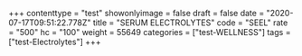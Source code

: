 +++
contenttype = "test"
showonlyimage = false
draft = false
date = "2020-07-17T09:51:22.778Z"
title = "SERUM ELECTROLYTES"
code = "SEEL"
rate = "500"
hc = "100"
weight = 55649
categories = ["test-WELLNESS"]
tags = ["test-Electrolytes"]
+++

